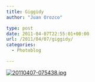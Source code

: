 ```yaml
---
title: Giggidy
author: "Juan Orozco" 

type: post
date: 2011-04-07T22:55:01+00:00
url: /2011/04/07/giggidy/
categories:
  - Photoblog

---
```

[<img src="http://juanthedesigner.files.wordpress.com/2011/04/20110407-075438.jpg?w=580" alt="20110407-075438.jpg" class="alignnone size-full" data-recalc-dims="1" />][1]

 [1]: http://juanthedesigner.files.wordpress.com/2011/04/20110407-075438.jpg?w=580